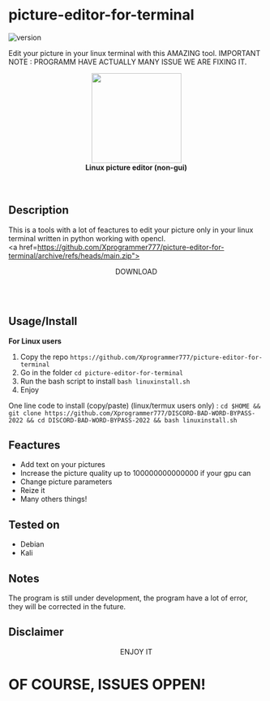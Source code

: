 # picture-editor-for-terminal
![version](https://img.shields.io/badge/Version-1.0.0-green)

Edit your picture in your linux terminal with this AMAZING tool. IMPORTANT NOTE : PROGRAMM HAVE ACTUALLY MANY ISSUE WE ARE FIXING IT.

<div align="center" class="stuff"><img src="https://static.thenounproject.com/png/212328-200.png" width="177" align="center"/> </div>
<strong><div class="stuff" align="center">Linux picture editor (non-gui)</div> </strong>
<br>
<br>


Description
-----------
This is a tools with a lot of feactures to edit your picture only in your linux terminal written in python working with opencl.<br>
<a href=https://github.com/Xprogrammer777/picture-editor-for-terminal/archive/refs/heads/main.zip"><p align="center">DOWNLOAD</p></a> <br> <br>

Usage/Install
-----
<strong> For Linux users</strong>
1. Copy the repo ```https://github.com/Xprogrammer777/picture-editor-for-terminal```
2. Go in the folder ```cd picture-editor-for-terminal```
3. Run the bash script to install ```bash linuxinstall.sh```
4. Enjoy

One line code to install (copy/paste) (linux/termux users only) : 
```cd $HOME && git clone https://github.com/Xprogrammer777/DISCORD-BAD-WORD-BYPASS-2022 && cd DISCORD-BAD-WORD-BYPASS-2022 && bash linuxinstall.sh ```

Feactures
-------------
* Add text on your pictures
* Increase the picture quality up to 100000000000000 if your gpu can
* Change picture parameters
* Reize it
* Many others things!

Tested on
-----------
* Debian
* Kali


Notes
-------------
The program is still under development, the program have a lot of error, they will be corrected in the future.


Disclaimer 
---------------------

<center> ENJOY IT </center>

# OF COURSE, ISSUES OPPEN!




